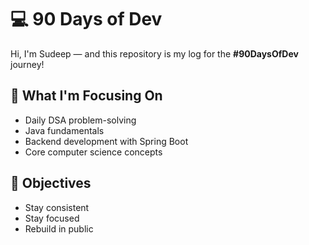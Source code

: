# 💻 90 Days of Dev

Hi, I'm Sudeep — and this repository is my log for the **#90DaysOfDev** journey!

## 🌟 What I'm Focusing On
- Daily DSA problem-solving
- Java fundamentals
- Backend development with Spring Boot
- Core computer science concepts

## 🎯 Objectives
- Stay consistent
- Stay focused
- Rebuild in public
